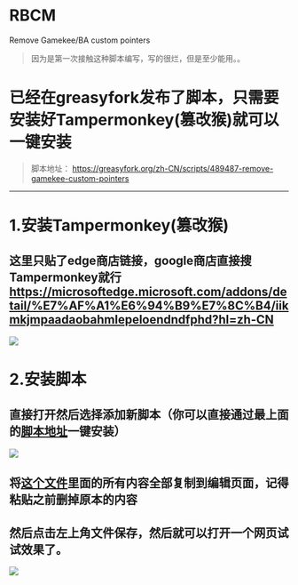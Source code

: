 # RBCM
Remove Gamekee/BA custom pointers  
> 因为是第一次接触这种脚本编写，写的很烂，但是至少能用。。

# 已经在greasyfork发布了脚本，只需要安装好Tampermonkey(篡改猴)就可以一键安装
> 脚本地址： https://greasyfork.org/zh-CN/scripts/489487-remove-gamekee-custom-pointers

---
# 1.安装Tampermonkey(篡改猴)  

这里只贴了edge商店链接，google商店直接搜Tampermonkey就行  
https://microsoftedge.microsoft.com/addons/detail/%E7%AF%A1%E6%94%B9%E7%8C%B4/iikmkjmpaadaobahmlepeloendndfphd?hl=zh-CN  
---
![](https://cdn.jsdelivr.net/gh/systemannounce/piceeimg/2024/%E5%B1%8F%E5%B9%95%E6%88%AA%E5%9B%BE%202024-03-08%20014217.png)

# 2.安装脚本
## 直接打开然后选择添加新脚本（你可以直接通过最上面的[脚本地址](https://greasyfork.org/zh-CN/scripts/489487-remove-gamekee-custom-pointers)一键安装）

![](https://cdn.jsdelivr.net/gh/systemannounce/piceeimg/2024/%E5%B1%8F%E5%B9%95%E6%88%AA%E5%9B%BE%202024-03-08%20014413.png)  

## 将[这个文件](https://raw.githubusercontent.com/systemannounce/RBCM/main/Script.txt)里面的所有内容全部复制到编辑页面，记得粘贴之前删掉原本的内容
## 然后点击左上角文件保存，然后就可以打开一个网页试试效果了。

![](https://cdn.jsdelivr.net/gh/systemannounce/piceeimg/2024/%E5%B1%8F%E5%B9%95%E6%88%AA%E5%9B%BE%202024-03-08%20014548.png)
